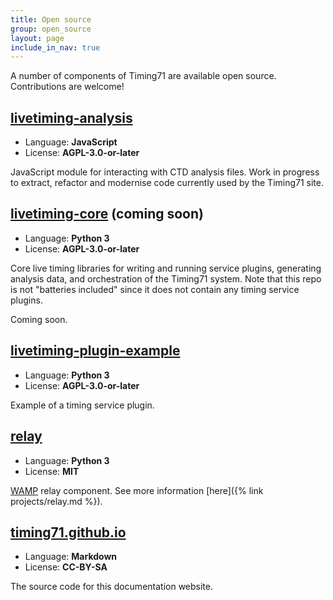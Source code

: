 ```yaml
---
title: Open source
group: open_source
layout: page
include_in_nav: true
---
```


A number of components of Timing71 are available open source. Contributions are
welcome!

## [livetiming-analysis](https://github.com/timing71/livetiming-analysis)

- Language: **JavaScript**
- License: **AGPL-3.0-or-later**

JavaScript module for interacting with CTD analysis files. Work in progress to
extract, refactor and modernise code currently used by the Timing71 site.

## [livetiming-core](https://github.com/timing71/livetiming-core) (coming soon)

- Language: **Python 3**
- License: **AGPL-3.0-or-later**

Core live timing libraries for writing and running service plugins, generating
analysis data, and orchestration of the Timing71 system. Note that this repo
is not "batteries included" since it does not contain any timing service
plugins.

Coming soon.

## [livetiming-plugin-example](https://github.com/timing71/livetiming-plugin-example)

- Language: **Python 3**
- License: **AGPL-3.0-or-later**

Example of a timing service plugin.

## [relay](https://gitlab.com/timing_71/relay)

- Language: **Python 3**
- License: **MIT**

[WAMP](https://en.wikipedia.org/wiki/Web_Application_Messaging_Protocol) relay
component. See more information [here]({% link projects/relay.md %}).

## [timing71.github.io](https://github.com/timing71/timing71.github.io)

- Language: **Markdown**
- License: **CC-BY-SA**

The source code for this documentation website.
